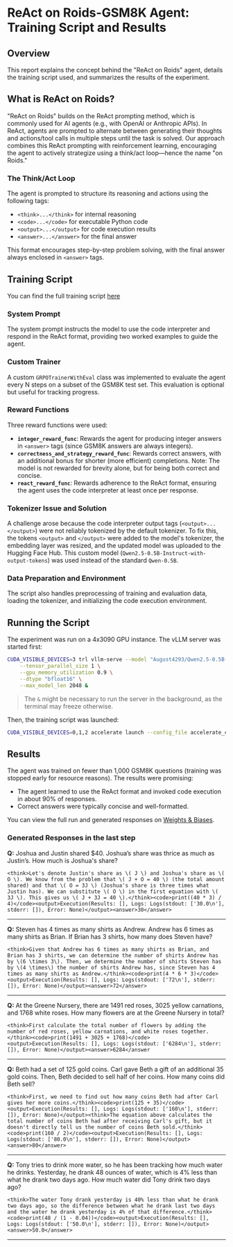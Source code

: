 # ReAct on Roids-GSM8K Agent: Training Script and Results

## Overview

This report explains the concept behind the "ReAct on Roids" agent, details the training script used, and summarizes the results of the experiment.

## What is ReAct on Roids?

"ReAct on Roids" builds on the ReAct prompting method, which is commonly used for AI agents (e.g., with OpenAI or Anthropic APIs). In ReAct, agents are prompted to alternate between generating their thoughts and actions/tool calls in multiple steps until the task is solved. Our approach combines this ReAct prompting with reinforcement learning, encouraging the agent to actively strategize using a think/act loop—hence the name "on Roids."

### The Think/Act Loop

The agent is prompted to structure its reasoning and actions using the following tags:
- `<think>...</think>` for internal reasoning
- `<code>...</code>` for executable Python code
- `<output>...</output>` for code execution results
- `<answer>...</answer>` for the final answer

This format encourages step-by-step problem solving, with the final answer always enclosed in `<answer>` tags.

## Training Script

You can find the full training script [here](gsm8k_agent_react_on_roids.py)

### System Prompt

The system prompt instructs the model to use the code interpreter and respond in the ReAct format, providing two worked examples to guide the agent.

### Custom Trainer

A custom `GRPOTrainerWithEval` class was implemented to evaluate the agent every N steps on a subset of the GSM8K test set. This evaluation is optional but useful for tracking progress.

### Reward Functions

Three reward functions were used:
- **`integer_reward_func`**: Rewards the agent for producing integer answers in `<answer>` tags (since GSM8K answers are always integers).
- **`correctness_and_strategy_reward_func`**: Rewards correct answers, with an additional bonus for shorter (more efficient) completions. Note: The model is not rewarded for brevity alone, but for being both correct and concise.
- **`react_reward_func`**: Rewards adherence to the ReAct format, ensuring the agent uses the code interpreter at least once per response.

### Tokenizer Issue and Solution

A challenge arose because the code interpreter output tags (`<output>...</output>`) were not reliably tokenized by the default tokenizer. To fix this, the tokens `<output>` and `</output>` were added to the model's tokenizer, the embedding layer was resized, and the updated model was uploaded to the Hugging Face Hub. This custom model (`Qwen2.5-0.5B-Instruct-with-output-tokens`) was used instead of the standard `Qwen-0.5B`.

### Data Preparation and Environment

The script also handles preprocessing of training and evaluation data, loading the tokenizer, and initializing the code execution environment.

## Running the Script

The experiment was run on a 4x3090 GPU instance. The vLLM server was started first:

```bash
CUDA_VISIBLE_DEVICES=3 trl vllm-serve --model "August4293/Qwen2.5-0.5B-Instruct-with-output-tokens" \
    --tensor_parallel_size 1 \
    --gpu_memory_utilization 0.9 \
    --dtype "bfloat16" \
    --max_model_len 2048 &
```
> The `&` might be necessary to run the server in the background, as the terminal may freeze otherwise.

Then, the training script was launched:

```bash
CUDA_VISIBLE_DEVICES=0,1,2 accelerate launch --config_file accelerate_config.yml gsm8k_agent_react_on_roids.py
```

## Results

The agent was trained on fewer than 1,000 GSM8K questions (training was stopped early for resource reasons). The results were promising:  
- The agent learned to use the ReAct format and invoked code execution in about 90% of responses.
- Correct answers were typically concise and well-formatted.

You can view the full run and generated responses on [Weights & Biases](https://wandb.ai/moh-murr/ReAct_on_Roids/runs/26o633zo?nw=nwusermohmurr).

### Generated Responses in the last step

**Q:** Joshua and Justin shared $40. Joshua’s share was thrice as much as Justin’s. How much is Joshua's share?
```
<think>Let's denote Justin's share as \( J \) and Joshua's share as \( O \). We know from the problem that \( J + O = 40 \) (the total amount shared) and that \( O = 3J \) (Joshua's share is three times what Justin has). We can substitute \( O \) in the first equation with \( 3J \). This gives us \( J + 3J = 40 \).</think><code>print((40 * 3) / 4)</code><output>Execution(Results: [], Logs: Logs(stdout: ['30.0\n'], stderr: []), Error: None)</output><answer>30</answer>
```

---

**Q:**  Steven has 4 times as many shirts as Andrew. Andrew has 6 times as many shirts as Brian. If Brian has 3 shirts, how many does Steven have?

```
<think>Given that Andrew has 6 times as many shirts as Brian, and Brian has 3 shirts, we can determine the number of shirts Andrew has by \(6 \times 3\). Then, we determine the number of shirts Steven has by \(4 \times\) the number of shirts Andrew has, since Steven has 4 times as many shirts as Andrew.</think><code>print(4 * 6 * 3)</code><output>Execution(Results: [], Logs: Logs(stdout: ['72\n'], stderr: []), Error: None)</output><answer>72</answer>
```

---

**Q:**   At the Greene Nursery, there are 1491 red roses, 3025 yellow carnations, and 1768 white roses. How many flowers are at the Greene Nursery in total?

```
<think>First calculate the total number of flowers by adding the number of red roses, yellow carnations, and white roses together.</think><code>print(1491 + 3025 + 1768)</code><output>Execution(Results: [], Logs: Logs(stdout: ['6284\n'], stderr: []), Error: None)</output><answer>6284</answer
```

---

**Q:** Beth had a set of 125 gold coins.  Carl gave Beth a gift of an additional 35 gold coins.  Then, Beth decided to sell half of her coins.  How many coins did Beth sell?

```
<think>First, we need to find out how many coins Beth had after Carl gives her more coins.</think><code>print(125 + 35)</code><output>Execution(Results: [], Logs: Logs(stdout: ['160\n'], stderr: []), Error: None)</output><think>The equation above calculates the total number of coins Beth had after receiving Carl's gift, but it doesn't directly tell us the number of coins Beth sold.</think><code>print(160 / 2)</code><output>Execution(Results: [], Logs: Logs(stdout: ['80.0\n'], stderr: []), Error: None)</output><answer>80</answer>
```

---

**Q:**  Tony tries to drink more water, so he has been tracking how much water he drinks. Yesterday, he drank 48 ounces of water, which is 4% less than what he drank two days ago. How much water did Tony drink two days ago?

```
<think>The water Tony drank yesterday is 40% less than what he drank two days ago, so the difference between what he drank last two days and the water he drank yesterday is 4% of that difference.</think><code>print(48 / (1 - 0.04))</code><output>Execution(Results: [], Logs: Logs(stdout: ['50.0\n'], stderr: []), Error: None)</output><answer>50.0</answer>
```

---